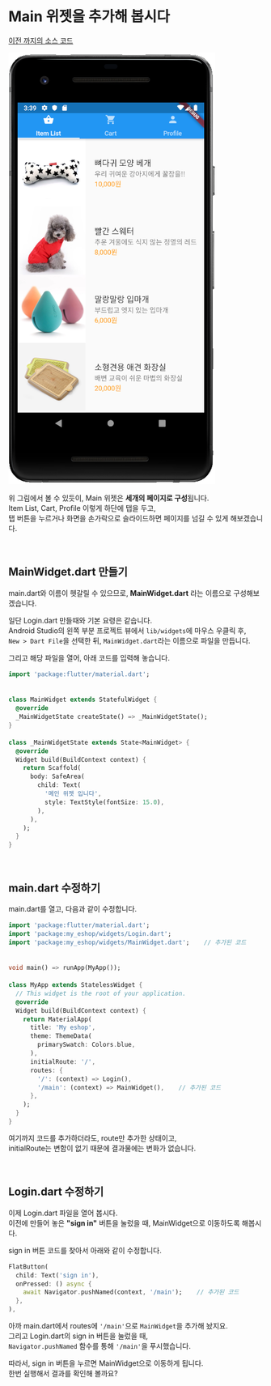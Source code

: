 # Main 위젯을 추가해 봅시다
[이전 까지의 소스 코드](sources/login-lib.zip)

![main-widget-complete](images/main-widget-complete.png)  

위 그림에서 볼 수 있듯이, Main 위젯은 **세개의 페이지로 구성**됩니다.  
Item List, Cart, Profile 이렇게 하단에 탭을 두고,  
탭 버튼을 누르거나 화면을 손가락으로 슬라이드하면 페이지를 넘길 수 있게 해보겠습니다.  

&nbsp;
## MainWidget.dart 만들기
main.dart와 이름이 헷갈릴 수 있으므로, **MainWidget.dart** 라는 이름으로 구성해보겠습니다.  

일단 Login.dart 만들때와 기본 요령은 같습니다.  
Android Studio의 왼쪽 부분 프로젝트 뷰에서 `lib/widgets`에 마우스 우클릭 후,  
`New > Dart File`을 선택한 뒤, `MainWidget.dart`라는 이름으로 파일을 만듭니다.  

그리고 해당 파일을 열어, 아래 코드를 입력해 놓습니다.  

``` dart
import 'package:flutter/material.dart';


class MainWidget extends StatefulWidget {
  @override
  _MainWidgetState createState() => _MainWidgetState();
}

class _MainWidgetState extends State<MainWidget> {
  @override
  Widget build(BuildContext context) {
    return Scaffold(
      body: SafeArea(
        child: Text(
          '메인 위젯 입니다',
          style: TextStyle(fontSize: 15.0),
        ),
      ),
    );
  }
}
```

&nbsp;  
## main.dart 수정하기
main.dart를 열고, 다음과 같이 수정합니다.  
``` dart
import 'package:flutter/material.dart';
import 'package:my_eshop/widgets/Login.dart';
import 'package:my_eshop/widgets/MainWidget.dart';    // 추가된 코드


void main() => runApp(MyApp());

class MyApp extends StatelessWidget {
  // This widget is the root of your application.
  @override
  Widget build(BuildContext context) {
    return MaterialApp(
      title: 'My eshop',
      theme: ThemeData(
        primarySwatch: Colors.blue,
      ),
      initialRoute: '/',
      routes: {
        '/': (context) => Login(),
        '/main': (context) => MainWidget(),    // 추가된 코드
      },
    );
  }
}
```
여기까지 코드를 추가하더라도, route만 추가한 상태이고,  
initialRoute는 변함이 없기 때문에 결과물에는 변화가 없습니다.  

&nbsp;  
## Login.dart 수정하기
이제 Login.dart 파일을 열어 봅시다.  
이전에 만들어 놓은 **"sign in"** 버튼을 눌렀을 때, MainWidget으로 이동하도록 해봅시다.  

sign in 버튼 코드를 찾아서 아래와 같이 수정합니다.  
``` dart
FlatButton(
  child: Text('sign in'),
  onPressed: () async {
    await Navigator.pushNamed(context, '/main');    // 추가된 코드
  },
),
```

아까 main.dart에서 routes에 `'/main'`으로 `MainWidget`을 추가해 놨지요.  
그리고 Login.dart의 sign in 버튼을 눌렀을 때,  
`Navigator.pushNamed` 함수를 통해 `'/main'`을 푸시했습니다.  

따라서, sign in 버튼을 누르면 MainWidget으로 이동하게 됩니다.  
한번 실행해서 결과를 확인해 볼까요?  